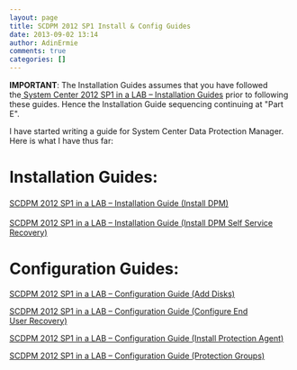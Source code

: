 ```yaml
---
layout: page
title: SCDPM 2012 SP1 Install & Config Guides
date: 2013-09-02 13:14
author: AdinErmie
comments: true
categories: []
---
```

<strong>IMPORTANT</strong>: The Installation Guides assumes that you have followed the<a title="System Center 2012 SP1 in a LAB – Installation Guides" href="http://adinermie.com/lab-environment/system-center-2012-sp1-in-a-lab-installation-guides/"> System Center 2012 SP1 in a LAB – Installation Guides</a> prior to following these guides. Hence the Installation Guide sequencing continuing at "Part E".

I have started writing a guide for System Center Data Protection Manager. Here is what I have thus far:
<h1>Installation Guides:</h1>
<a title="SCDPM 2012 SP1 in a LAB – Installation Guide (Install SCDPM)" href="http://adinermie.com/scdpm-2012-sp1-in-a-lab-installation-guide-install-scdpm/" target="_blank"><span style="font-style: inherit; line-height: 1.625;">SCDPM 2012 SP1 in a LAB – Installation Guide (Install DPM)</span></a>

<a title="SCDPM 2012 SP1 in a LAB – Installation Guide (Install SCDPM Self Service)" href="http://adinermie.com/scdpm-2012-sp1-in-a-lab-installation-guide-install-scdpm-self-service-recovery/" target="_blank">SCDPM 2012 SP1 in a LAB – Installation Guide (Install DPM Self Service Recovery)</a>
<h1>Configuration Guides:</h1>
<a title="SCDPM 2012 SP1 in a LAB – Configuration Guide (Add Disks)" href="http://adinermie.com/scdpm-2012-sp1-in-a-lab-configuration-guide-add-disks/" target="_blank">SCDPM 2012 SP1 in a LAB – Configuration Guide (Add Disks)</a>

<a title="SCDPM 2012 SP1 in a LAB – Configuration Guide (Configure End User Recovery)" href="http://adinermie.com/scdpm-2012-sp1-in-a-lab-configuration-guide-configure-end-user-recovery/" target="_blank">SCDPM 2012 SP1 in a LAB – Configuration Guide (Configure End User Recovery)</a>

<a title="SCDPM 2012 SP1 in a LAB – Configuration Guide (Install Protection Agent)" href="http://adinermie.com/scdpm-2012-sp1-in-a-lab-configuration-guide-install-protection-agent/" target="_blank">SCDPM 2012 SP1 in a LAB – Configuration Guide (Install Protection Agent)</a>

<a title="SCDPM 2012 SP1 in a LAB – Configuration Guide (Protection Groups)" href="http://adinermie.com/scdpm-2012-sp1-in-a-lab-configuration-guide-protection-groups/" target="_blank">SCDPM 2012 SP1 in a LAB – Configuration Guide (Protection Groups)</a>
